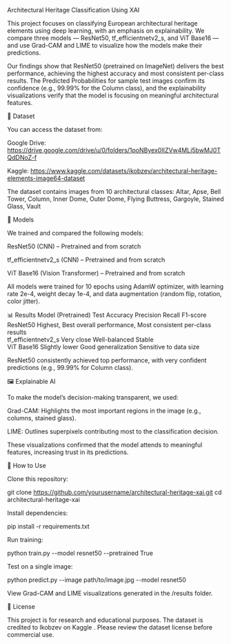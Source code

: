 Architectural Heritage Classification Using XAI

This project focuses on classifying European architectural heritage elements using deep learning, with an emphasis on explainability. We compare three models — ResNet50, tf_efficientnetv2_s, and ViT Base16 — and use Grad-CAM and LIME to visualize how the models make their predictions.

Our findings show that ResNet50 (pretrained on ImageNet) delivers the best performance, achieving the highest accuracy and most consistent per-class results. The Predicted Probabilities for sample test images confirm its confidence (e.g., 99.99% for the Column class), and the explainability visualizations verify that the model is focusing on meaningful architectural features.

📂 Dataset

You can access the dataset from:

Google Drive: https://drive.google.com/drive/u/0/folders/1poNByex0IIZVw4MLj5bwMJ0TQdDNoZ-f

Kaggle: https://www.kaggle.com/datasets/ikobzev/architectural-heritage-elements-image64-dataset

The dataset contains images from 10 architectural classes:
Altar, Apse, Bell Tower, Column, Inner Dome, Outer Dome, Flying Buttress, Gargoyle, Stained Glass, Vault

🧠 Models

We trained and compared the following models:

ResNet50 (CNN) – Pretrained and from scratch

tf_efficientnetv2_s (CNN) – Pretrained and from scratch

ViT Base16 (Vision Transformer) – Pretrained and from scratch

All models were trained for 10 epochs using AdamW optimizer, with learning rate 2e-4, weight decay 1e-4, and data augmentation (random flip, rotation, color jitter).

📊 Results
Model (Pretrained)	Test Accuracy	Precision	Recall	F1-score
ResNet50	Highest, Best overall performance, Most consistent per-class results	
tf_efficientnetv2_s	Very close	Well-balanced	Stable	
ViT Base16	Slightly lower	Good generalization	Sensitive to data size	

ResNet50 consistently achieved top performance, with very confident predictions (e.g., 99.99% for Column class).

🖼️ Explainable AI

To make the model’s decision-making transparent, we used:

Grad-CAM: Highlights the most important regions in the image (e.g., columns, stained glass).

LIME: Outlines superpixels contributing most to the classification decision.

These visualizations confirmed that the model attends to meaningful features, increasing trust in its predictions.

🚀 How to Use

Clone this repository:

git clone https://github.com/yourusername/architectural-heritage-xai.git
cd architectural-heritage-xai


Install dependencies:

pip install -r requirements.txt


Run training:

python train.py --model resnet50 --pretrained True


Test on a single image:

python predict.py --image path/to/image.jpg --model resnet50


View Grad-CAM and LIME visualizations generated in the /results folder.

📜 License

This project is for research and educational purposes. The dataset is credited to Ikobzev on Kaggle
. Please review the dataset license before commercial use.

